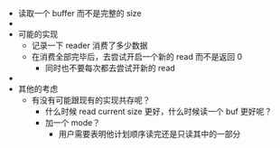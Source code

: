- 读取一个 buffer 而不是完整的 size
-
- 可能的实现
	- 记录一下 reader 消费了多少数据
	- 在消费全部完毕后，去尝试开启一个新的 read 而不是返回 0
		- 同时也不要每次都去尝试开新的 read
-
- 其他的考虑
	- 有没有可能跟现有的实现共存呢？
		- 什么时候 read current size 更好，什么时候读一个 buf 更好呢？
		- 加一个 mode？
			- 用户需要表明他计划顺序读完还是只读其中的一部分